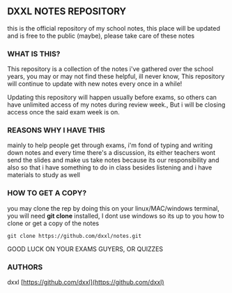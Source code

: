 ## DXXL NOTES REPOSITORY
this is the official repository of my school notes, this place will be updated and is free to the public (maybe), please take care of these notes

### WHAT IS THIS?
This repository is a collection of the notes i've gathered over the school years, you may or may not find these helpful, ill never know, This repository will continue to update with new notes every once in a while!

Updating this repository will happen usually before exams, so others can have unlimited access of my notes during review week., But i will be closing access once the said exam week is on.

### REASONS WHY I HAVE THIS
mainly to help people get through exams, i'm fond of typing and writing down notes and every time there's a discussion, its either teachers wont send the slides and make us take notes because its our responsibility and also so that i have something to do in class besides listening and i have materials to study as well

### HOW TO GET A COPY?
you may clone the rep by doing this on your linux/MAC/windows terminal, you will need **git clone** installed, I dont use windows so its up to you how to clone or get a copy of the notes

```
git clone https://github.com/dxxl/notes.git
```

GOOD LUCK ON YOUR EXAMS GUYERS, OR QUIZZES
### AUTHORS
dxxl [https://github.com/dxxl](https://github.com/dxxl)

